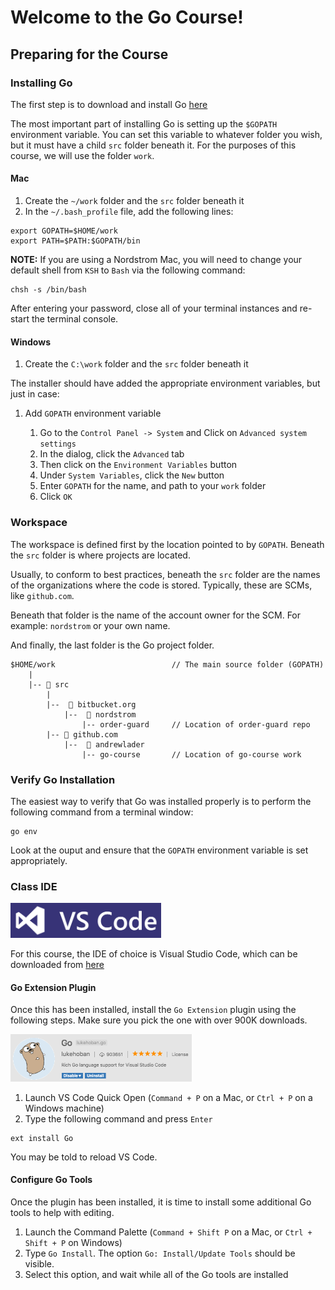 # Welcome to the Go Course!

## Preparing for the Course

### Installing Go

The first step is to download and install Go [here](https://golang.org/dl/)

The most important part of installing Go is setting up the `$GOPATH` environment variable. You can set this variable to whatever folder you wish, but it must have a child `src` folder beneath it. For the purposes of this course, we will use the folder `work`.

#### Mac

1. Create the `~/work` folder and the `src` folder beneath it
1. In the `~/.bash_profile` file, add the following lines:

```
export GOPATH=$HOME/work
export PATH=$PATH:$GOPATH/bin
```

**NOTE:** If you are using a Nordstrom Mac, you will need to change your default shell from `KSH` to `Bash` via the following command:

```
chsh -s /bin/bash
```

After entering your password, close all of your terminal instances and re-start the terminal console.

#### Windows

1. Create the `C:\work` folder and the `src` folder beneath it

The installer should have added the appropriate environment variables, but just in case:

1. Add `GOPATH` environment variable

    1. Go to the `Control Panel -> System` and Click on `Advanced system settings`
    1. In the dialog, click the `Advanced` tab
    1. Then click on the `Environment Variables` button
    1. Under `System Variables`, click the `New` button
    1. Enter `GOPATH` for the name, and path to your `work` folder
    1. Click `OK`

### Workspace

The workspace is defined first by the location pointed to by `GOPATH`. Beneath the `src` folder is where projects are located.

Usually, to conform to best practices, beneath the `src` folder are the names of the organizations where the code is stored. Typically, these are SCMs, like `github.com`.

Beneath that folder is the name of the account owner for the SCM. For example: `nordstrom` or your own name.

And finally, the last folder is the Go project folder.

```
$HOME/work                          // The main source folder (GOPATH)
    |
    |-- 📂 src
        |
        |--  📂 bitbucket.org
            |--  📂 nordstrom
                |-- order-guard     // Location of order-guard repo
        |-- 📂 github.com
            |--  📂 andrewlader
                |-- go-course       // Location of go-course work
```

### Verify Go Installation

The easiest way to verify that Go was installed properly is to perform the following command from a terminal window:

```
go env
```

Look at the ouput and ensure that the `GOPATH` environment variable is set appropriately.
### Class IDE

<img src="https://github.com/AndrewLader/go-course/blob/master/images/vscode.PNG" width="241" test="VSCode" />

For this course, the IDE of choice is Visual Studio Code, which can be downloaded from [here](https://code.visualstudio.com/download/)

#### Go Extension Plugin

Once this has been installed, install the `Go Extension` plugin using the following steps. Make sure you pick the one with over 900K downloads.

<img src="https://github.com/AndrewLader/go-course/blob/master/images/go-plugin.png" width="290" test="Go Plugin" />

1. Launch VS Code Quick Open (`Command + P` on a Mac, or `Ctrl + P` on a Windows machine)
1. Type the following command and press `Enter`

```
ext install Go
```

You may be told to reload VS Code.

#### Configure Go Tools

Once the plugin has been installed, it is time to install some additional Go tools to help with editing.

1. Launch the Command Palette (`Command + Shift P` on a Mac, or `Ctrl + Shift + P` on Windows)
1. Type `Go Install`. The option `Go: Install/Update Tools` should be visible.
1. Select this option, and wait while all of the Go tools are installed
